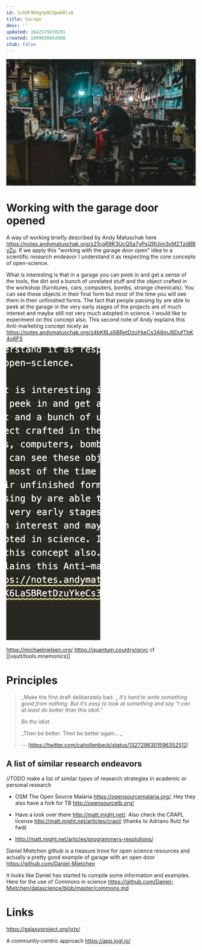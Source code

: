 ```yaml
---
id: Iu50F9KOgYp0CDpwKBlx6
title: Garage
desc: ''
updated: 1642579438291
created: 1609698642888
stub: false
---
```



![](/assets/images/2021-01-03-19-44-16.png)

# Working with the garage door opened

A way of working briefly described by Andy Matuschak here https://notes.andymatuschak.org/z21cgR9K3UcQ5a7yPsj2RUim3oM2TzdBByZu. If we apply this "working with the garage door open" idea to a scientific research endeavor I understand it as respecting the core concepts of open-science.

What is interesting is that in a garage you can peek in and get a sense of the tools, the dirt and a bunch of unrelated stuff and the object crafted in the workshop (furnitures, cars, computers, bombs, strange chemicals). You can see these objects in their final form but most of the time you will see them in their unfinished forms. The fact that people passing by are able to peek at the garage in the very early stages of the projects are of much interest and maybe still not very much adopted in science. I would like to experiment on this concept also. This second note of Andy explains this Anti-marketing concept nicely as https://notes.andymatuschak.org/z4bK6LaSBRetDzuYkeCs3A8mJ8DufTbK4o6FS

![](/assets/images/2022-01-17-20-56-15.png)

https://michaelnielsen.org/
https://quantum.country/qcvc cf [[vault/tools.mnemonics]]

# Principles

> 
> _Make the first draft deliberately bad.
> _
> _It’s hard to write something good from nothing. But it’s easy to look at something and say “I can at least do better than this idiot.”_
> 
> _Be the idiot._
> 
> _Then be better. Then be better again...
> _
> 
> -- (https://twitter.com/cahollenbeck/status/1327296301596352512)


## A list of similar research endeavors 

//TODO make a list of similar types of research strategies in academic or personal research 

- OSM The Open Source Malaria https://opensourcemalaria.org/. Hey they also have a fork for TB http://opensourcetb.org/

- Have a look over there http://matt.might.net/.
Also check the CRAPL license http://matt.might.net/articles/crapl/ 
(thanks to Adriano Rutz for fwd)

- http://matt.might.net/articles/programmers-resolutions/



Daniel Mietchen github is a treasure trove for open science resources and actually a pretty good example of garage with an open door https://github.com/Daniel-Mietchen

It looks like Daniel has started to compile some information and examples. Here for the use of Commons in science
https://github.com/Daniel-Mietchen/datascience/blob/master/commons.md






# Links


https://galaxyproject.org/jxtx/

A community-centric approach https://app.jogl.io/
